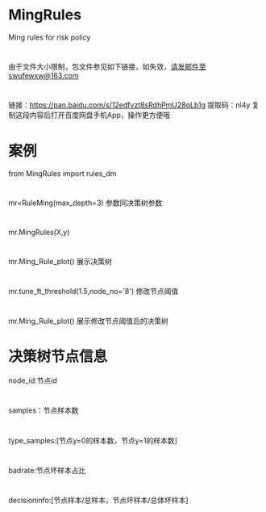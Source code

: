 # MingRules
Ming rules for risk policy
#
由于文件大小限制，包文件参见如下链接，如失效，请发邮件至swufewxw@163.com
#
链接：https://pan.baidu.com/s/12edfvzt8sRdhPmU28qLb1g 
提取码：nl4y 
复制这段内容后打开百度网盘手机App，操作更方便哦

# 案例
from MingRules import rules_dm
#
mr=RuleMing(max_depth=3) 参数同决策树参数
#
mr.MingRules(X,y)
#
mr.Ming_Rule_plot() 展示决策树
#
mr.tune_ft_threshold(1.5,node_no='8') 修改节点阈值
#
mr.Ming_Rule_plot() 展示修改节点阈值后的决策树

# 决策树节点信息
node_id:节点id
#
samples：节点样本数
#
type_samples:[节点y=0的样本数，节点y=1的样本数]
#
badrate:节点坏样本占比
#
decisioninfo:[节点样本/总样本，节点坏样本/总体坏样本]
